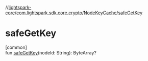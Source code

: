 //[lightspark-core](../../../index.md)/[com.lightspark.sdk.core.crypto](../index.md)/[NodeKeyCache](index.md)/[safeGetKey](safe-get-key.md)

# safeGetKey

[common]\
fun [safeGetKey](safe-get-key.md)(nodeId: String): ByteArray?
